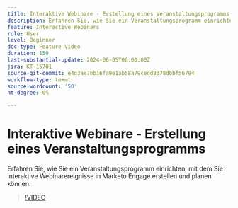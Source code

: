 ```yaml
---
title: Interaktive Webinare - Erstellung eines Veranstaltungsprogramms
description: Erfahren Sie, wie Sie ein Veranstaltungsprogramm einrichten, mit dem Sie interaktive Webinarereignisse in Marketo Engage erstellen und planen können.
feature: Interactive Webinars
role: User
level: Beginner
doc-type: Feature Video
duration: 150
last-substantial-update: 2024-06-05T00:00:00Z
jira: KT-15701
source-git-commit: e4d3ae7bb16fa9e1ab58a79cedd8378dbbf56794
workflow-type: tm+mt
source-wordcount: '50'
ht-degree: 0%

---
```



# Interaktive Webinare - Erstellung eines Veranstaltungsprogramms

Erfahren Sie, wie Sie ein Veranstaltungsprogramm einrichten, mit dem Sie interaktive Webinarereignisse in Marketo Engage erstellen und planen können.

>[!VIDEO](https://video.tv.adobe.com/v/3429639/?learn=on)
